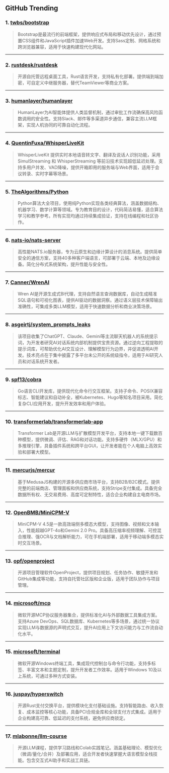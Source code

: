 ## GitHub Trending


### 1. [twbs/bootstrap](https://github.com/twbs/bootstrap)
> Bootstrap是最流行的前端框架，提供响应式布局和移动优先设计，通过预置CSS组件和JavaScript插件加速Web开发。支持Sass定制、网格系统和跨浏览器兼容，适用于快速构建现代化网站。
---

### 2. [rustdesk/rustdesk](https://github.com/rustdesk/rustdesk)
> 开源自托管远程桌面工具，Rust语言开发，支持私有化部署。提供端到端加密，可自定义中继服务器，替代TeamViewer等商业方案。
---

### 3. [humanlayer/humanlayer](https://github.com/humanlayer/humanlayer)
> HumanLayer为AI智能体提供人类监督机制，通过审批工作流确保高风险函数调用的安全性。支持Slack、邮件等多渠道异步通信，兼容主流LLM框架，实现人机协同的可靠自动化流程。
---

### 4. [QuentinFuxa/WhisperLiveKit](https://github.com/QuentinFuxa/WhisperLiveKit)
> WhisperLiveKit 提供实时本地语音转文字、翻译及说话人识别功能，采用 SimulStreaming 和 WhisperStreaming 等前沿技术实现超低延迟处理。支持多用户并发、VAD降噪，提供开箱即用的服务端与Web界面，适用于会议转录、实时字幕等场景。
---

### 5. [TheAlgorithms/Python](https://github.com/TheAlgorithms/Python)
> Python算法大全项目，使用纯Python实现各类经典算法，涵盖数据结构、机器学习、数学计算等领域。专为教育目的设计，代码简洁易懂，适合算法学习和教学参考。所有实现均通过持续集成验证，支持在线编程和社区协作。
---

### 6. [nats-io/nats-server](https://github.com/nats-io/nats-server)
> 高性能NATS.io服务器，专为云原生和边缘计算设计的消息系统。提供简单安全的通信方案，支持40多种客户端语言，可部署于云端、本地及边缘设备。简化分布式系统架构，提升性能与安全性。
---

### 7. [Canner/WrenAI](https://github.com/Canner/WrenAI)
> Wren AI是开源生成式BI代理，支持自然语言查询数据库，自动生成精准SQL语句和可视化图表，提供AI驱动的数据洞察。通过语义层技术保障输出准确性，可集成多类LLM模型，适用于快速数据分析和商业决策场景。
---

### 8. [asgeirtj/system_prompts_leaks](https://github.com/asgeirtj/system_prompts_leaks)
> 该项目收集了ChatGPT、Claude、Gemini等主流聊天机器人的系统提示词，为开发者研究AI对话系统内部机制提供宝贵资源。通过逆向工程提取的提示词库，可帮助优化AI交互设计、理解模型行为边界，并促进透明AI开发。技术亮点在于集中披露了多平台未公开的系统级指令，适用于AI研究人员和对话系统开发者。
---

### 9. [spf13/cobra](https://github.com/spf13/cobra)
> Go语言CLI开发库，提供现代化命令行交互框架。支持子命令、POSIX兼容标志、智能建议和自动补全，被Kubernetes、Hugo等知名项目采用。简化复杂CLI应用开发，提升开发效率和用户体验。
---

### 10. [transformerlab/transformerlab-app](https://github.com/transformerlab/transformerlab-app)
> Transformer Lab是开源LLM与扩散模型开发平台，支持本地一键下载数百种模型，提供微调、评估、RAG和对话功能。支持多硬件（MLX/GPU）和多推理引擎，具备插件系统和跨平台GUI，让开发者能在个人电脑上高效实验和部署大模型。
---

### 11. [mercurjs/mercur](https://github.com/mercurjs/mercur)
> 基于MedusaJS构建的开源多供应商市场平台，支持B2B/B2C模式。提供完整的前端商店、管理面板和供应商系统，支持Stripe支付集成。具备完全数据所有权、无交易费用、高度可定制特性，适合企业构建自主电商市场。
---

### 12. [OpenBMB/MiniCPM-V](https://github.com/OpenBMB/MiniCPM-V)
> MiniCPM-V 4.5是一款高效端侧多模态大模型，支持图像、视频和文本输入，性能超越GPT-4o和Gemini 2.0 Pro。具备高压缩率视频理解、可控混合推理、强OCR与文档解析能力，可在手机端部署，适用于移动端多模态实时交互场景。
---

### 13. [opf/openproject](https://github.com/opf/openproject)
> 开源项目管理软件OpenProject，提供项目规划、任务协作、敏捷开发和GitHub集成等功能，支持自托管社区版和企业版，适用于团队协作与项目管理。
---

### 14. [microsoft/mcp](https://github.com/microsoft/mcp)
> 微软开源MCP协议服务器集合，提供标准化AI与外部数据工具集成方案。支持Azure DevOps、SQL数据库、Kubernetes等多场景，通过统一协议实现LLM与数据源的声明式交互，提升AI应用上下文访问能力与工作流自动化水平。
---

### 15. [microsoft/terminal](https://github.com/microsoft/terminal)
> 微软开源Windows终端工具，集成现代控制台与命令行功能，支持多标签、丰富文本和主题定制，提升开发者工作效率。适用于Windows 10及以上系统，可通过多种方式安装。
---

### 16. [juspay/hyperswitch](https://github.com/juspay/hyperswitch)
> 开源Rust支付交换平台，提供模块化支付基础设施。支持智能路由、收入恢复、成本监控等核心功能，具备PCI合规金库和全球支付方式集成。适用于企业构建高可靠、低延迟的支付系统，避免供应商锁定。
---

### 17. [mlabonne/llm-course](https://github.com/mlabonne/llm-course)
> 开源LLM课程，提供学习路线和Colab实践笔记。涵盖基础理论、模型优化（微调/量化/合并）及部署应用，适合开发者快速掌握大语言模型全栈技能。包含交互式AI助手和实战工具链。
---
